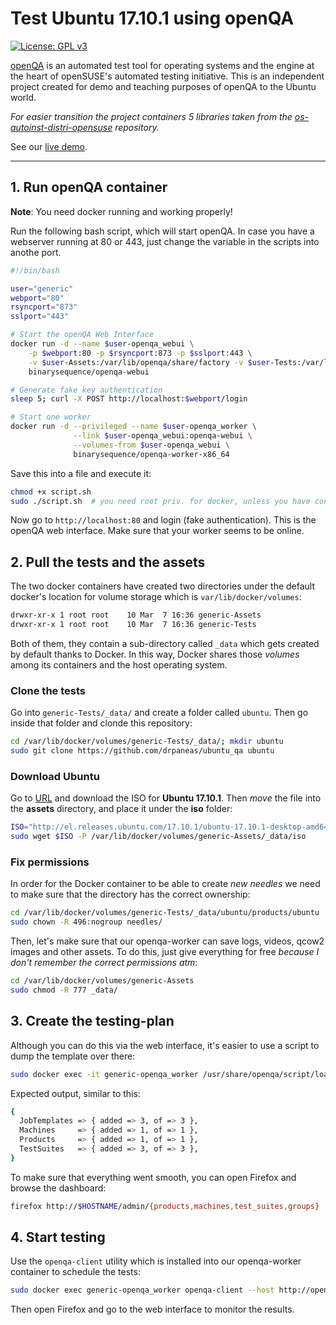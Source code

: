 # Test Ubuntu 17.10.1 using openQA
[![License: GPL v3](https://img.shields.io/badge/License-GPL%20v3-blue.svg)](https://www.gnu.org/licenses/gpl-3.0)

[openQA] is an automated test tool for operating systems and the engine
at the heart of openSUSE's automated testing initiative. This is an
independent project created for demo and teaching purposes of openQA
to the Ubuntu world.

*For easier transition the project containers 5 libraries
 taken from the [os-autoinst-distri-opensuse] repository.*

See our [live demo].

----

## 1. Run openQA container

**Note**: You need docker running and working properly!

Run the following bash script, which will start openQA.
In case you have a webserver running at 80 or 443, just
change the variable in the scripts into anothe port.

```bash
#!/bin/bash

user="generic"
webport="80"
rsyncport="873"
sslport="443"

# Start the openQA Web Interface
docker run -d --name $user-openqa_webui \
    -p $webport:80 -p $rsyncport:873 -p $sslport:443 \
    -v $user-Assets:/var/lib/openqa/share/factory -v $user-Tests:/var/lib/openqa/share/tests \
    binarysequence/openqa-webui

# Generate fake key authentication
sleep 5; curl -X POST http://localhost:$webport/login

# Start one worker
docker run -d --privileged --name $user-openqa_worker \
              --link $user-openqa_webui:openqa-webui \
              --volumes-from $user-openqa_webui \
              binarysequence/openqa-worker-x86_64
```

Save this into a file and execute it:

```bash
chmod +x script.sh
sudo ./script.sh  # you need root priv. for docker, unless you have configured it differently
```

Now go to `http://localhost:80` and login (fake authentication).
This is the openQA web interface. Make sure that your worker
seems to be online.


## 2. Pull the tests and the assets

The two docker containers have created two directories
under the default docker's location for volume storage
which is `var/lib/docker/volumes`:

```bash
drwxr-xr-x 1 root root    10 Mar  7 16:36 generic-Assets
drwxr-xr-x 1 root root    10 Mar  7 16:36 generic-Tests
```

Both of them, they contain a sub-directory called `_data`
which gets created by default thanks to Docker. In this
way, Docker shares those *volumes* among its containers
and the host operating system.


### Clone the tests

Go into `generic-Tests/_data/` and create a folder called `ubuntu`.
Then go inside that folder and clonde this repository:

```bash
cd /var/lib/docker/volumes/generic-Tests/_data/; mkdir ubuntu
sudo git clone https://github.com/drpaneas/ubuntu_qa ubuntu
```

### Download Ubuntu

Go to [URL](https://www.ubuntu.com/desktop/1710) and download
the ISO for **Ubuntu 17.10.1**. Then *move* the file into the
**assets** directory, and place it under the **iso** folder:

```bash
ISO="http://el.releases.ubuntu.com/17.10.1/ubuntu-17.10.1-desktop-amd64.iso"
sudo wget $ISO -P /var/lib/docker/volumes/generic-Assets/_data/iso
```

### Fix permissions

In order for the Docker container to be able to create *new needles*
we need to make sure that the directory has the correct ownership:

```bash
cd /var/lib/docker/volumes/generic-Tests/_data/ubuntu/products/ubuntu
sudo chown -R 496:nogroup needles/
```

Then, let's make sure that our openqa-worker can save logs, videos,
qcow2 images and other assets. To do this, just give everything
for free *because I don't remember the correct permissions atm*:

```bash
cd /var/lib/docker/volumes/generic-Assets
sudo chmod -R 777 _data/
```

## 3. Create the testing-plan

Although you can do this via the web interface, it's easier to use
a script to dump the template over there:

```bash
sudo docker exec -it generic-openqa_worker /usr/share/openqa/script/load_templates --host http://openqa-webui /var/lib/openqa/tests/ubuntu/templates
```

Expected output, similar to this:

```bash
{
  JobTemplates => { added => 3, of => 3 },
  Machines     => { added => 1, of => 1 },
  Products     => { added => 1, of => 1 },
  TestSuites   => { added => 3, of => 3 },
}
```

To make sure that everything went smooth, you can open Firefox and browse
the dashboard:

```bash
firefox http://$HOSTNAME/admin/{products,machines,test_suites,groups}
```

## 4. Start testing

Use the `openqa-client` utility which is installed into our
openqa-worker container to schedule the tests:

```bash
sudo docker exec generic-openqa_worker openqa-client --host http://openqa-webui isos post DISTRI=ubuntu VERSION=17.10 FLAVOR=desktop ARCH=amd64
```

Then open Firefox and go to the web interface to monitor
the results.



[live demo]: https://youtube.com
[openQA]: http://open.qa/
[os-autoinst-distri-opensuse]: https://github.com/os-autoinst/os-autoinst-distri-opensuse
